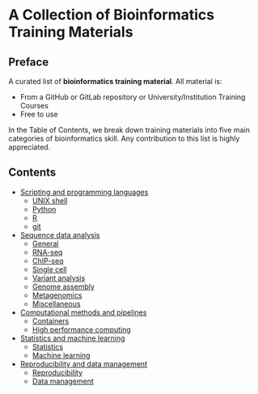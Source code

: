 # A Collection of Bioinformatics Training Materials


## Preface

A curated list of **bioinformatics training material**. All material is:

- From a GitHub or GitLab repository or University/Institution Training Courses
- Free to use

In the Table of Contents, we break down training materials into five main categories of
bioinformatics skill. 
Any contribution to this list is highly appreciated.

<!-- START doctoc generated TOC please keep comment here to allow auto update -->
<!-- DON'T EDIT THIS SECTION, INSTEAD RE-RUN doctoc TO UPDATE -->

## Contents

- [Scripting and programming languages](#scripting-and-programming-languages)
  - [UNIX shell](#unix-shell)
  - [Python](#python)
  - [R](#r)
  - [git](#git)
- [Sequence data analysis](#sequence-data-analysis)
  - [General](#general)
  - [RNA-seq](#rna-seq)
  - [ChIP-seq](#chip-seq)
  - [Single cell](#single-cell)
  - [Variant analysis](#variant-analysis)
  - [Genome assembly](#genome-assembly)
  - [Metagenomics](#metagenomics)
  - [Miscellaneous](#miscellaneous)
- [Computational methods and pipelines](#computational-methods-and-pipelines)
  - [Containers](#containers)
  - [High performance computing](#high-performance-computing)
- [Statistics and machine learning](#statistics-and-machine-learning)
  - [Statistics](#statistics)
  - [Machine learning](#machine-learning)
- [Reproducibility and data management](#reproducibility-and-data-management)
  - [Reproducibility](#reproducibility)
  - [Data management](#data-management)

<!-- END doctoc generated TOC please keep comment here to allow auto update -->

